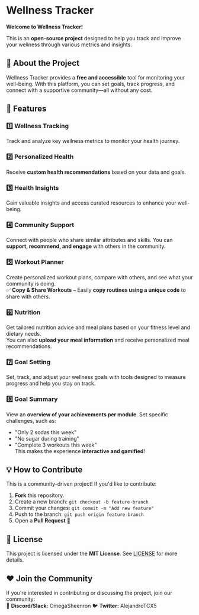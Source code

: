 # Wellness Tracker  

**Welcome to Wellness Tracker!**  

This is an **open-source project** designed to help you track and improve your wellness through various metrics and insights.  

## 🌟 About the Project  

Wellness Tracker provides a **free and accessible** tool for monitoring your well-being. With this platform, you can set goals, track progress, and connect with a supportive community—all without any cost.  

## 🚀 Features  

### 1️⃣ Wellness Tracking  
Track and analyze key wellness metrics to monitor your health journey.  

### 2️⃣ Personalized Health  
Receive **custom health recommendations** based on your data and goals.  

### 3️⃣ Health Insights  
Gain valuable insights and access curated resources to enhance your well-being.  

### 4️⃣ Community Support  
Connect with people who share similar attributes and skills. You can **support, recommend, and engage** with others in the community.  

### 5️⃣ Workout Planner  
Create personalized workout plans, compare with others, and see what your community is doing.  
✅ **Copy & Share Workouts** – Easily **copy routines using a unique code** to share with others.  

### 6️⃣ Nutrition  
Get tailored nutrition advice and meal plans based on your fitness level and dietary needs.  
You can also **upload your meal information** and receive personalized meal recommendations.  

### 7️⃣ Goal Setting  
Set, track, and adjust your wellness goals with tools designed to measure progress and help you stay on track.  

### 8️⃣ Goal Summary  
View an **overview of your achievements per module**. Set specific challenges, such as:  
- "Only 2 sodas this week"  
- "No sugar during training"  
- "Complete 3 workouts this week"  
This makes the experience **interactive and gamified**!  

## 💡 How to Contribute  

This is a community-driven project! If you'd like to contribute:  
1. **Fork** this repository.  
2. Create a new branch: `git checkout -b feature-branch`  
3. Commit your changes: `git commit -m "Add new feature"`  
4. Push to the branch: `git push origin feature-branch`  
5. Open a **Pull Request** 🎉  

## 📜 License  

This project is licensed under the **MIT License**. See [LICENSE](LICENSE) for more details.  

## ❤️ Join the Community  

If you're interested in contributing or discussing the project, join our community:  
📢 **Discord/Slack:** OmegaSheenron 
🐦 **Twitter:** AlejandroTCX5  
  

